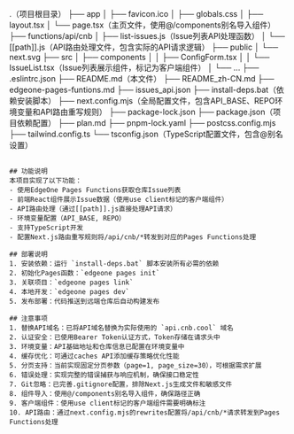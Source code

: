 .（项目根目录）
├── app
│   ├── favicon.ico
│   ├── globals.css
│   ├── layout.tsx
│   └── page.tsx（主页文件，使用@/components别名导入组件）
├── functions/api/cnb
│   ├── list-issues.js（Issue列表API处理函数）
│   └── [[path]].js（API路由处理文件，包含实际的API请求逻辑）
├── public
│   └── next.svg
├── src
│   ├── components
│   │   ├── ConfigForm.tsx
│   │   └── IssueList.tsx（Issue列表展示组件，标记为客户端组件）
│   └── ...
├── .eslintrc.json
├── README.md（本文件）
├── README_zh-CN.md
├── edgeone-pages-funtions.md
├── issues_api.json
├── install-deps.bat（依赖安装脚本）
├── next.config.mjs（全局配置文件，包含API_BASE、REPO环境变量和API路由重写规则）
├── package-lock.json
├── package.json（项目依赖配置）
├── plan.md
├── pnpm-lock.yaml
├── postcss.config.mjs
├── tailwind.config.ts
└── tsconfig.json（TypeScript配置文件，包含@别名设置）
```

## 功能说明
本项目实现了以下功能：
- 使用EdgeOne Pages Functions获取仓库Issue列表
- 前端React组件展示Issue数据（使用use client标记的客户端组件）
- API路由处理（通过[[path]].js直接处理API请求）
- 环境变量配置（API_BASE, REPO）
- 支持TypeScript开发
- 配置Next.js路由重写规则将/api/cnb/*转发到对应的Pages Functions处理

## 部署说明
1. 安装依赖：运行 `install-deps.bat` 脚本安装所有必需的依赖
2. 初始化Pages函数：`edgeone pages init`
3. 关联项目：`edgeone pages link`
4. 本地开发：`edgeone pages dev`
5. 发布部署：代码推送到远端仓库后自动构建发布

## 注意事项
1. 替换API域名：已将API域名替换为实际使用的 `api.cnb.cool` 域名
2. 认证安全：已使用Bearer Token认证方式，Token存储在请求头中
3. 环境变量：API基础地址和仓库信息已配置在环境变量中
4. 缓存优化：可通过caches API添加缓存策略优化性能
5. 分页支持：当前实现固定分页参数（page=1, page_size=30），可根据需求扩展
6. 错误处理：实现完整的错误捕获与响应机制，确保接口稳定性
7. Git忽略：已完善.gitignore配置，排除Next.js生成文件和敏感文件
8. 组件导入：使用@/components别名导入组件，确保路径正确
9. 客户端组件：使用use client标记的客户端组件需要明确标注
10. API路由：通过next.config.mjs的rewrites配置将/api/cnb/*请求转发到Pages Functions处理
